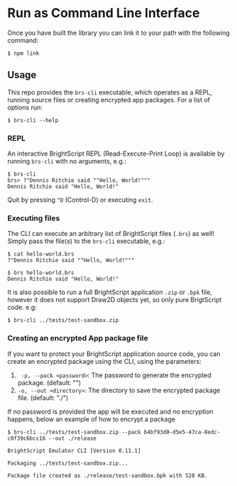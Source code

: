 # Run as Command Line Interface

Once you have built the library you can link it to your path with the following command:

```shell
$ npm link
```

## Usage

This repo provides the `brs-cli` executable, which operates as a REPL, running source files or creating encrypted app packages.
For a list of options run:

```shell
$ brs-cli --help
```

### REPL

An interactive BrightScript REPL (Read-Execute-Print Loop) is available by running `brs-cli` with no arguments, e.g.:

```shell
$ brs-cli
brs> ?"Dennis Ritchie said ""Hello, World!"""
Dennis Ritchie said "Hello, World!"
```

Quit by pressing `^D` (Control-D) or executing `exit`.

### Executing files

The CLI can execute an arbitrary list of BrightScript files (`.brs`) as well!  Simply pass the file(s) to the `brs-cli` executable, e.g.:

```shell
$ cat hello-world.brs
?"Dennis Ritchie said ""Hello, World!"""

$ brs hello-world.brs
Dennis Ritchie said "Hello, World!"
```

It is also possible to run a full BrightScript application `.zip` or `.bpk` file, however it does not support Draw2D objects yet, so only pure BrigtScript code. e.g:

```shell
$ brs-cli ../tests/test-sandbox.zip
```

### Creating an encrypted App package file

If you want to protect your BrightScript application source code, you can create an encrypted package using the CLI, using the parameters:

1. ` -p, --pack <password>`:  The password to generate the encrypted package. (default: "")
2. `-o, --out <directory>`:  The directory to save the encrypted package file. (default: "./")

If no password is provided the app will be executed and no encryption happens, below an example of how to encrypt a package

```shell
$ brs-cli ../tests/test-sandbox.zip --pack b4bf93d0-d5e5-47ca-8edc-c0f39c6bcc16 --out ./release

BrightScript Emulator CLI [Version 0.11.1]

Packaging ../tests/test-sandbox.zip...

Package file created as ./release/test-sandbox.bpk with 528 KB.

```

